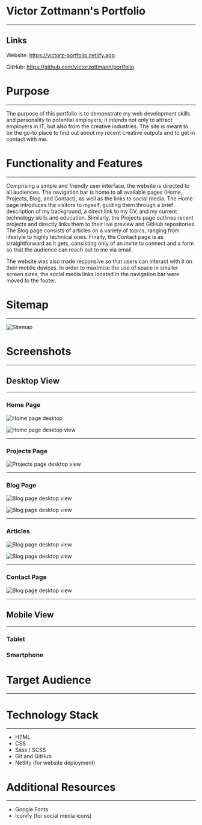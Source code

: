 

# Victor Zottmann's Portfolio

---

## Links

Website: https://victorz-portfolio.netlify.app

GitHub: https://github.com/victorzottmann/portfolio

# Purpose

---

The purpose of this portfolio is to demonstrate my web development skills and personality to potential employers; it intends not only to attract employers in IT, but also from the creative industries. The site is meant to be the go-to place to find out about my recent creative outputs and to get in contact with me.

# Functionality and Features

---

Comprising a simple and friendly user interface, the website is directed to all audiences. The navigation bar is home to all available pages (Home, Projects, Blog, and Contact), as well as the links to social media. The Home page introduces the visitors to myself, guiding them through a brief description of my background, a direct link to my CV, and my current technology skills and education. Similarly, the Projects page outlines recent projects and directly links them to their live preview and GitHub repositories. The Blog page consists of articles on a variety of topics, ranging from lifestyle to highly technical ones. Finally, the Contact page is as straightforward as it gets, consisting only of an invite to connect and a form so that the audience can reach out to me via email. 

The website was also made responsive so that users can interact with it on their mobile devices. In order to maximise the use of space in smaller screen sizes, the social media links located in the navigation bar were moved to the footer.

# Sitemap

---

![Sitemap](src/docs/sitemap.jpg)

# Screenshots

---

## Desktop View

---

### Home Page

![Home page desktop](src/docs/screenshots/home-desktop1.jpg)



![Home page desktop view](src/docs/screenshots/home-desktop2.jpg)

---

### Projects Page

![Projects page desktop view](src/docs/screenshots/projects-desktop1.jpg)

---

### Blog Page

![Blog page desktop view](src/docs/screenshots/blog-desktop1.jpg)

![Blog page desktop view](src/docs/screenshots/blog-desktop2.jpg)

---

### Articles

![Blog page desktop view](src/docs/screenshots/article-desktop1.jpg)

![Blog page desktop view](src/docs/screenshots/article-desktop2.jpg)

---

### Contact Page

![Blog page desktop view](src/docs/screenshots/contact-desktop.jpg)

---

## Mobile View

---

### Tablet



### Smartphone

# Target Audience

---



# Technology Stack

---

- HTML
- CSS
- Sass / SCSS
- Git and GitHub
- Netlify (for website deployment)

# Additional Resources

---

- Google Fonts
- Iconify (for social media icons)

